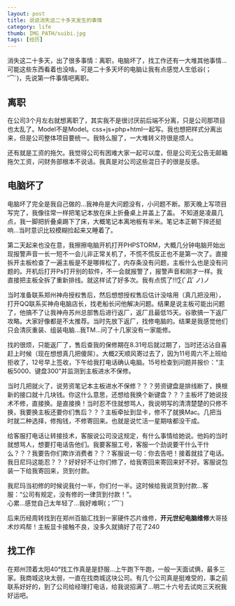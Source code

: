 ```yaml
---
layout: post
title: 说说消失这二十多天发生的事情
category: life
thumb: IMG_PATH/suibi.jpg
tags: [经历]
---
```


消失这二十多天，出了很多事情：离职，电脑坏了，找工作还有一大堆其他事情...可能这些东西看着也没啥。可是二十多天坏的电脑让我有点感觉人生低谷(；′⌒`)，先说第一件事情吧离职。

## 离职
在公司3个月左右就想离职了，其实我不是很讨厌前后端不分离，只是公司那项目也太乱了。Model不是Model。css+js+php+html一起写。我也想把样式分离出来，但是公司整体项目要统一。我特么服了，一大堆转义符很是烦人。

还有就是工资的拖欠。我觉得公司有困难大家一起可以度，但是公司无公告无邮箱拖欠工资，问财务部根本不说话。我真是对公司这些混日子的很是反感。

## 电脑坏了
电脑坏了完全是我自己做的...我神舟是大问题没有，小问题不断。那天晚上写项目写完了，我像往常一样把笔记本放在床上折叠桌上并盖上了盖。
不知道是凌晨几点，我一脚把折叠桌踢下了床，大概笔记本离地板有半米。笔记本正朝下摔还挺响...当时意识比较模糊捡起来又睡着了。

第二天起来也没在意，我擦擦电脑开机打开PHPSTORM，大概几分钟电脑开始出现报警声音一长一短不一会儿非正常关机了，不慌不慌反正也不是第一次了。直接拆开主板检查了一遍主板是不是哪摔松了，内存条没有问题，主板什么也是没有问题的。开机后打开Ps打开别的软件，不一会就报警了，报警声音和刚才一样。我直接把主板全拆了重新排线。就这样试了好多次。我有点慌了!!!∑(ﾟДﾟノ)ノ

当时准备联系郑州神舟授权售后，然后想想授权售后估计没啥用（真几把没用），打开QQ联系买神舟电脑店长，找老船长问他解决问题。结果是说主板可能出问题了，他搞不了让我神舟苏州总部售后进行返厂，返厂且最低15天。谷歌搞一下返厂攻略。大家好像都是不太推荐。当时先放下返厂，找修电脑的。结果是我感觉他们只会清灰重装、组装电脑...我TM...问了十几家没有一家能修。

找的很烦，只能返厂了，售后查我的保修期在8.31号后就过期了，当时还沾沾自喜赶上时候（现在想想真几把傻屌）。大概2天顺风寄过去了，因为11号周六不上班给拒收了，12号早上签收，下午给我打电话确认电脑。15号检查到问题并报价：“主板5000、键盘300”并监测到主板进水不保修。

当时几把就火了，说劳资笔记本主板进水不保修？？？劳资键盘是排线断了，换根新的接口就十几块钱。你这什么意思，还想给我换个新键盘？？？主板坏了她说技术不修，直接换。是直接换！当时忍不住就想骂人，我说明写的清清楚楚的只修不换，我要换主板还要你们售后？？？主板牵扯到显卡，修不了就换Mac。几把当时就二种选择，修掏钱，不修寄回来。也就是说忙活一星期啥都没干成。

给客服打电话让转接技术，客服说公司没这规定，有什么事情给她说。他妈的当时就想骂人，想要打电话告他们。我要客服工号，客服一个劲说要干什么干什么？？？我要告你们欺诈消费者？？？客服说一句：你去告吧！接着就挂了电话。我日尼玛这能忍？？？好好好不让你们修了，给我寄回来寄回来好不好。客服说包装一下给我寄回来，货到付款。

我尼玛当初修的时候说我付一半，你们付一半。这时候给我说货到付款...客服：“公司有规定，没有修的一律货到付款！”。<br>
心累...感觉自己太年轻了...我好难啊(；′⌒`)

后来历经周转找到在郑州百脑汇找到一家硬件芯片维修，**开元世纪电脑维修**大哥技术炒鸡帮！主板显卡接触不良，没多久就搞好了花了240

## 找工作

在郑州顶着太阳40°找工作真是是舒服...上午跑下午跑，一般一天面试俩，最多三家。我商城这块太弱，一直在找商城这块公司。有几个公司真是挺难受的，事之前联系好好的，到了公司给经理打电话，给我说招满了...明二十六号去试岗三天祝我好运吧。
